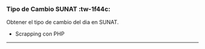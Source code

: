 ### Tipo de Cambio SUNAT  :tw-1f44c:

Obtener el tipo de cambio del dia en SUNAT.
- Scrapping con PHP

------------